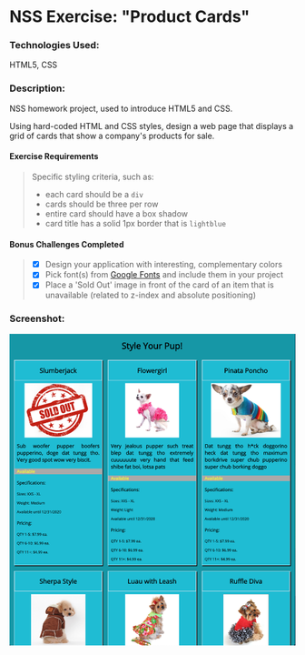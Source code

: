 # NSS Exercise: "Product Cards"

### Technologies Used:
HTML5, CSS

### Description:
NSS homework project, used to introduce HTML5 and CSS.

Using hard-coded HTML and CSS styles, design a web page that displays a grid of cards that show a company's products for sale.

#### Exercise Requirements
> Specific styling criteria, such as:
>  - each card should be a `div`
>  - cards should be three per row
>  - entire card should have a box shadow
>  - card title has a solid 1px border that is `lightblue`

#### Bonus Challenges Completed
>  - [x] Design your application with interesting, complementary colors
>  - [x] Pick font(s) from [Google Fonts](https://fonts.google.com/) and include them in your project
>  - [x] Place a 'Sold Out' image in front of the card of an item that is unavailable (related to z-index and absolute positioning)


### Screenshot:
![screenshot](screenshots/Product-cards-screenshot-1.png)